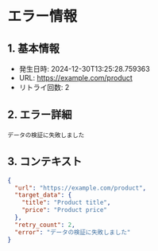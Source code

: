 # エラー情報

## 1. 基本情報
- 発生日時: 2024-12-30T13:25:28.759363
- URL: https://example.com/product
- リトライ回数: 2

## 2. エラー詳細
```
データの検証に失敗しました
```

## 3. コンテキスト
```json
{
  "url": "https://example.com/product",
  "target_data": {
    "title": "Product title",
    "price": "Product price"
  },
  "retry_count": 2,
  "error": "データの検証に失敗しました"
}
```
